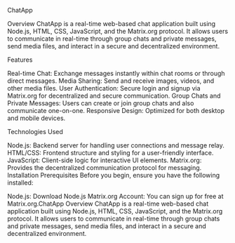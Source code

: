ChatApp


Overview
ChatApp is a real-time web-based chat application built using Node.js, HTML, CSS, JavaScript, and the Matrix.org protocol. It allows users to communicate in real-time through group chats and private messages, send media files, and interact in a secure and decentralized environment.

Features


Real-time Chat: Exchange messages instantly within chat rooms or through direct messages.
Media Sharing: Send and receive images, videos, and other media files.
User Authentication: Secure login and signup via Matrix.org for decentralized and secure communication.
Group Chats and Private Messages: Users can create or join group chats and also communicate one-on-one.
Responsive Design: Optimized for both desktop and mobile devices.

Technologies Used


Node.js: Backend server for handling user connections and message relay.
HTML/CSS: Frontend structure and styling for a user-friendly interface.
JavaScript: Client-side logic for interactive UI elements.
Matrix.org: Provides the decentralized communication protocol for messaging.
Installation
Prerequisites
Before you begin, ensure you have the following installed:

Node.js: Download Node.js
Matrix.org Account: You can sign up for free at Matrix.org.ChatApp
Overview
ChatApp is a real-time web-based chat application built using Node.js, HTML, CSS, JavaScript, and the Matrix.org protocol. It allows users to communicate in real-time through group chats and private messages, send media files, and interact in a secure and decentralized environment.


